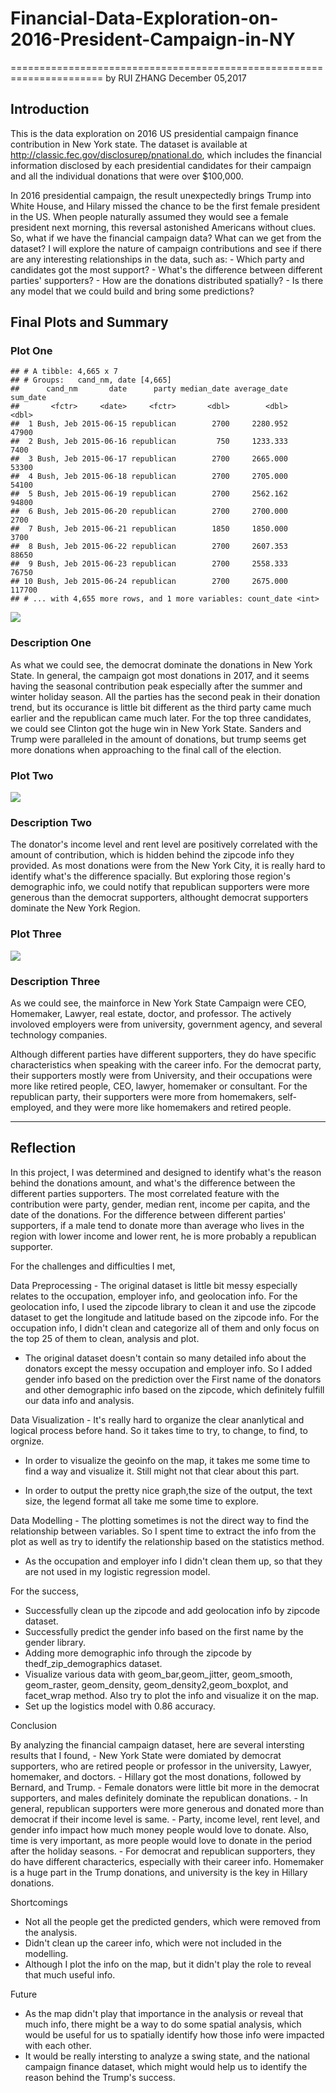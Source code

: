 # Financial-Data-Exploration-on-2016-President-Campaign-in-NY
======================================================================
by RUI ZHANG December 05,2017

Introduction
------------

This is the data exploration on 2016 US presidential campaign finance contribution in New York state. The dataset is available at http://classic.fec.gov/disclosurep/pnational.do, which includes the financial information disclosed by each presidential candidates for their campaign and all the individual donations that were over $100,000.

In 2016 presidential campaign, the result unexpectedly brings Trump into White House, and Hilary missed the chance to be the first female president in the US. When people naturally assumed they would see a female president next morning, this reversal astonished Americans without clues. So, what if we have the financial campaign data? What can we get from the dataset? I will explore the nature of campaign contributions and see if there are any interesting relationships in the data, such as: - Which party and candidates got the most support? - What's the difference between different parties' supporters? - How are the donations distributed spatially? - Is there any model that we could build and bring some predictions?

Final Plots and Summary
-----------------------

### Plot One

    ## # A tibble: 4,665 x 7
    ## # Groups:   cand_nm, date [4,665]
    ##      cand_nm       date      party median_date average_date sum_date
    ##       <fctr>     <date>     <fctr>       <dbl>        <dbl>    <dbl>
    ##  1 Bush, Jeb 2015-06-15 republican        2700     2280.952    47900
    ##  2 Bush, Jeb 2015-06-16 republican         750     1233.333     7400
    ##  3 Bush, Jeb 2015-06-17 republican        2700     2665.000    53300
    ##  4 Bush, Jeb 2015-06-18 republican        2700     2705.000    54100
    ##  5 Bush, Jeb 2015-06-19 republican        2700     2562.162    94800
    ##  6 Bush, Jeb 2015-06-20 republican        2700     2700.000     2700
    ##  7 Bush, Jeb 2015-06-21 republican        1850     1850.000     3700
    ##  8 Bush, Jeb 2015-06-22 republican        2700     2607.353    88650
    ##  9 Bush, Jeb 2015-06-23 republican        2700     2558.333    76750
    ## 10 Bush, Jeb 2015-06-24 republican        2700     2675.000   117700
    ## # ... with 4,655 more rows, and 1 more variables: count_date <int>

![](Plot_One-1.png)

### Description One

As what we could see, the democrat dominate the donations in New York State. In general, the campaign got most donations in 2017, and it seems having the seasonal contribution peak especially after the summer and winter holiday season. All the parties has the second peak in their donation trend, but its occurance is little bit different as the third party came much earlier and the republican came much later. For the top three candidates, we could see Clinton got the huge win in New York State. Sanders and Trump were paralleled in the amount of donations, but trump seems get more donations when approaching to the final call of the election.

### Plot Two

![](Plot_Two-1.png)

### Description Two

The donator's income level and rent level are positively correlated with the amount of contribution, which is hidden behind the zipcode info they provided. As most donations were from the New York City, it is really hard to identify what's the difference spacially. But exploring those region's demographic info, we could notify that republican supporters were more generous than the democrat supporters, althought democrat supporters dominate the New York Region.

### Plot Three

![](Plot_Three-1.png)

### Description Three

As we could see, the mainforce in New York State Campaign were CEO, Homemaker, Lawyer, real estate, doctor, and professor. The actively involoved employers were from university, government agency, and several technology companies.

Although different parties have different supporters, they do have specific characteristics when speaking with the career info. For the democrat party, their supporters mostly were from University, and their occupations were more like retired people, CEO, lawyer, homemaker or consultant. For the republican party, their supporters were more from homemakers, self-employed, and they were more like homemakers and retired people.

------------------------------------------------------------------------

Reflection
----------

In this project, I was determined and designed to identify what's the reason behind the donations amount, and what's the difference between the different parties supporters. The most correlated feature with the contribution were party, gender, median rent, income per capita, and the date of the donations. For the difference between different parties' supporters, if a male tend to donate more than average who lives in the region with lower income and lower rent, he is more probably a republican supporter.

For the challenges and difficulties I met,

Data Preprocessing - The original dataset is little bit messy especially relates to the occupation, employer info, and geolocation info. For the geolocation info, I used the zipcode library to clean it and use the zipcode dataset to get the longitude and latitude based on the zipcode info. For the occupation info, I didn't clean and categorize all of them and only focus on the top 25 of them to clean, analysis and plot.

-   The original dataset doesn't contain so many detailed info about the donators except the messy occupation and employer info. So I added gender info based on the prediction over the First name of the donators and other demographic info based on the zipcode, which definitely fulfill our data info and analysis.

Data Visualization - It's really hard to organize the clear ananlytical and logical process before hand. So it takes time to try, to change, to find, to orgnize.

-   In order to visualize the geoinfo on the map, it takes me some time to find a way and visualize it. Still might not that clear about this part.

-   In order to output the pretty nice graph,the size of the output, the text size, the legend format all take me some time to explore.

Data Modelling - The plotting sometimes is not the direct way to find the relationship between variables. So I spent time to extract the info from the plot as well as try to identify the relationship based on the statistics method.

-   As the occupation and employer info I didn't clean them up, so that they are not used in my logistic regression model.

For the success,

-   Successfully clean up the zipcode and add geolocation info by zipcode dataset.
-   Successfully predict the gender info based on the first name by the gender library.
-   Adding more demographic info through the zipcode by thedf\_zip\_demographics dataset.
-   Visualize various data with geom\_bar,geom\_jitter, geom\_smooth, geom\_raster, geom\_density, geom\_density2,geom\_boxplot, and facet\_wrap method. Also try to plot the info and visualize it on the map.
-   Set up the logistics model with 0.86 accuracy.

Conclusion

By analyzing the financial campaign dataset, here are several intersting results that I found, - New York State were domiated by democrat supporters, who are retired people or professor in the university, Lawyer, homemaker, and doctors. - Hillary got the most donations, followed by Bernard, and Trump. - Female donators were little bit more in the democrat supporters, and males definitely dominate the republican donations. - In general, republican supporters were more generous and donated more than democrat if their income level is same. - Party, income level, rent level, and gender info impact how much money people would love to donate. Also, time is very important, as more people would love to donate in the period after the holiday seasons. - For democrat and republican supporters, they do have different characterics, especially with their career info. Homemaker is a huge part in the Trump donations, and university is the key in Hillary donations.

Shortcomings

-   Not all the people get the predicted genders, which were removed from the analysis.
-   Didn't clean up the career info, which were not included in the modelling.
-   Although I plot the info on the map, but it didn't play the role to reveal that much useful info.

Future

-   As the map didn't play that importance in the analysis or reveal that much info, there might be a way to do some spatial analysis, which would be useful for us to spatially identify how those info were impacted with each other.
-   It would be really intersting to analyze a swing state, and the national campaign finance dataset, which might would help us to identify the reason behind the Trump's success.

